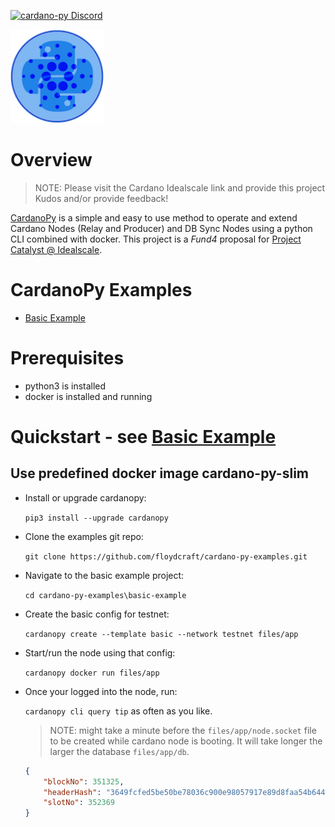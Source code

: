 [![cardano-py Discord](https://img.shields.io/badge/discord-join%20chat-blue.svg)](https://discord.gg/FyDz4Xrt4x)

<img src="images/CardanoPyBlueSmall.png" alt="CardanoPy" width="150" height="150">

# Overview
> NOTE: Please visit the Cardano Idealscale link and provide this project Kudos and/or provide feedback!

[CardanoPy](https://github.com/floydcraft/cardano-py) is a simple and easy to use method to operate and extend Cardano Nodes (Relay and Producer) and DB Sync Nodes using a python CLI combined with docker. This project is a *Fund4* proposal for [Project Catalyst @ Idealscale](https://cardano.ideascale.com/a/dtd/CardanoPy-5-min-extensible-node/341045-48088).

# CardanoPy Examples
- [Basic Example](basic-example)

# Prerequisites
- python3 is installed
- docker is installed and running

# Quickstart - see [Basic Example](basic-example)
## Use predefined docker image cardano-py-slim

- Install or upgrade cardanopy:

  `pip3 install --upgrade cardanopy`
- Clone the examples git repo:

  `git clone https://github.com/floydcraft/cardano-py-examples.git`
- Navigate to the basic example project:

  `cd cardano-py-examples\basic-example`
- Create the basic config for testnet:

  `cardanopy create --template basic --network testnet files/app`
- Start/run the node using that config:

  `cardanopy docker run files/app`
- Once your logged into the node, run:

  `cardanopy cli query tip` as often as you like.

  > NOTE: might take a minute before the `files/app/node.socket` file to be created while cardano node is booting. It will take longer the larger the database `files/app/db`.

  ```json
  {
      "blockNo": 351325,
      "headerHash": "3649fcfed5be50be78036c900e98057917e89d8faa54b64499af0779e4232040",
      "slotNo": 352369
  }
  ```
